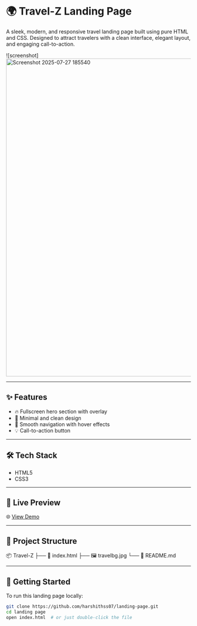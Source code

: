 # 🌍 Travel-Z Landing Page

A sleek, modern, and responsive travel landing page built using pure HTML and CSS. Designed to attract travelers with a clean interface, elegant layout, and engaging call-to-action.

![screenshot]<img width="1710" height="868" alt="Screenshot 2025-07-27 185540" src="https://github.com/user-attachments/assets/e79e7dd1-6ab9-4a0b-93d8-0db568c89f34" />


---

## ✨ Features

- 🔥 Fullscreen hero section with overlay
- 🎯 Minimal and clean design
- 🧭 Smooth navigation with hover effects
- 💡 Call-to-action button

---

## 🛠️ Tech Stack

- HTML5
- CSS3

---

## 🧪 Live Preview

🌐 [View Demo](https://harshithss07.github.io/landingpage/)

---

## 📁 Project Structure
📦 Travel-Z
├── 📄 index.html
├── 🖼️ travelbg.jpg
└── 📜 README.md

---

## 🚀 Getting Started

To run this landing page locally:

```bash
git clone https://github.com/harshithss07/landing-page.git
cd landing page
open index.html  # or just double-click the file


